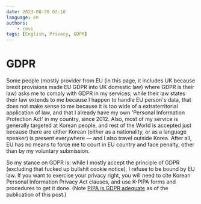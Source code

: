 ```yaml
---
date: 2023-08-20 02:18
language: en
authors:
    - revi
tags: [English, Privacy, GDPR]
---
```


# GDPR

Some people (mostly provider from EU (in this page, it includes UK because brexit provisions made EU GDPR into UK domestic law) where GDPR is their law) asks me to comply with GDPR in my services; while their law states their law extends to me because I happen to handle EU person's data, that does not make sense to me because it is too wide of a extraterritorial application of law, and that I already have my own 'Personal Information Protection Act' in my country, since 2012. Also, most of my service is generally targeted at Korean people, and rest of the World is accepted just because there are either Korean (either as a nationality, or as a language speaker) is present everywhere — and I also travel outside Korea. After all, EU has no means to force me to court in EU country and face penalty, other than by my voluntary submission.
<!-- truncate -->

So my stance on GDPR is: while I mostly accept the principle of GDPR (excluding that fucked up bullshit cookie notice), I refuse to be bound by EU law. If you want to exercise your privacy right, you will need to cite Korean Personal Information Privacy Act clauses, and use K-PIPA forms and procedures to get it done. (Note [PIPA is GDPR adequate](https://eur-lex.europa.eu/legal-content/EN/TXT/?uri=CELEX%3A32022D0254) as of the publication of this post.)
